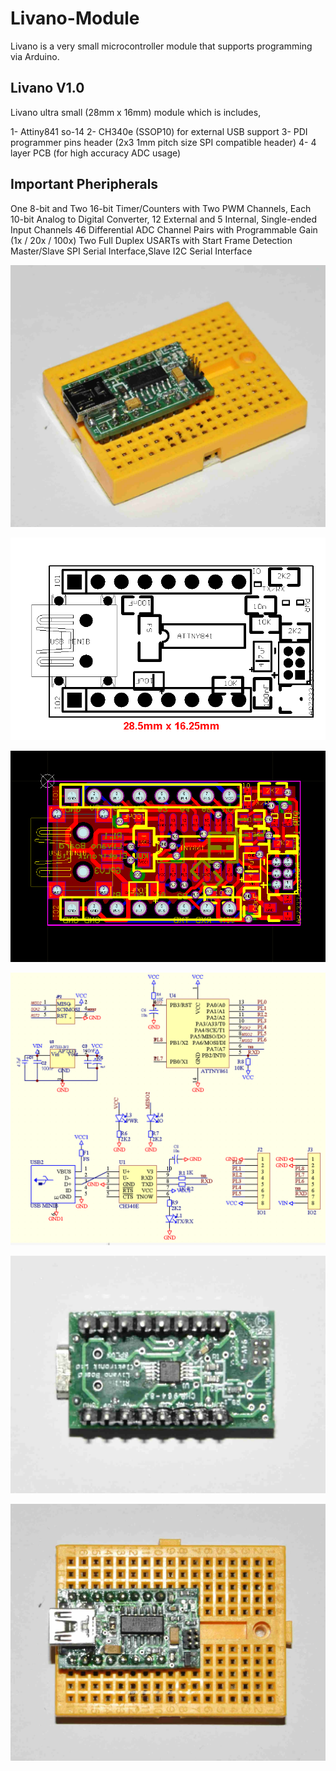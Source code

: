 # Livano-Module

Livano is a very small microcontroller module that supports programming via Arduino.

Livano V1.0
---------------

Livano ultra small (28mm x 16mm) module which is includes,

1- Attiny841 so-14
2- CH340e (SSOP10) for external USB support
3- PDI programmer pins header (2x3 1mm pitch size SPI compatible header)
4- 4 layer PCB (for high accuracy ADC usage)

Important Pheripherals
-------------------------
One 8-bit and Two 16-bit Timer/Counters with Two PWM Channels, Each
10-bit Analog to Digital Converter, 12 External and 5 Internal, Single-ended Input Channels
46 Differential ADC Channel Pairs with Programmable Gain (1x / 20x / 100x)
Two Full Duplex USARTs with Start Frame Detection
Master/Slave SPI Serial Interface,Slave I2C Serial Interface

![GitHub Logo](/_dsc5287.jpg)

![GitHub Logo](/livano_r1.bmp)

![GitHub Logo](/livano_pcb_r1.bmp)

![GitHub Logo](/livano_sch_r1.bmp)

![GitHub Logo](/_dsc5289.jpg)

![GitHub Logo](/_dsc5290.jpg)
